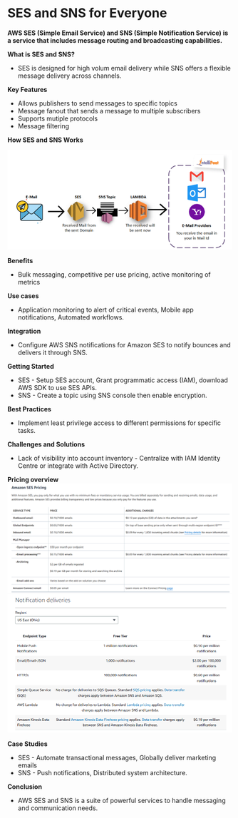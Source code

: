 # SES and SNS for Everyone

**AWS SES (Simple Email Service) and SNS (Simple Notification Service) is a service that includes message routing and broadcasting capabilities.**

**What is SES and SNS?**
-  SES is designed for high volum email delivery while SNS offers a flexible message delivery across channels.

**Key Features**
-   Allows publishers to send messages to specific topics
-   Message fanout that sends a message to multiple subscribers
-   Supports mutiple protocols
-   Message filtering

**How SES and SNS Works**

![screenshot](/Ninjas/Masterclass-05Norvic/Day%2004/Assets/HowSESSNSWorks.png)

**Benefits**
-   Bulk messaging, competitive per use pricing, active monitoring of metrics

**Use cases**
-   Application monitoring to alert of critical events, Mobile app notifications, Automated workflows.

**Integration**
-   Configure AWS SNS notifications for Amazon SES to notify bounces and delivers it through SNS.   

**Getting Started**
-   SES - Setup SES account, Grant programmatic access (IAM), download AWS SDK to use SES APIs.
-   SNS - Create a topic using SNS console then enable encryption.

**Best Practices**
-   Implement least privilege access to different permissions for specific tasks.

**Challenges and Solutions**
-   Lack of visibility into account inventory - Centralize with IAM Identity Centre or integrate with Active Directory.

**Pricing overview**
![screenshot](/Ninjas/Masterclass-05Norvic/Day%2004/Assets/SESPricing.png)
![screenshot](/Ninjas/Masterclass-05Norvic/Day%2004/Assets/SNSPricing.png)

**Case Studies**
-   SES - Automate transactional messages, Globally deliver marketing emails
-   SNS - Push notifications, Distributed system architecture.

**Conclusion**
-   AWS SES and SNS is a suite of powerful services to handle messaging and communication needs.
